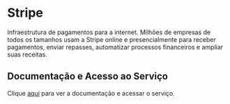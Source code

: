 # Stripe

Infraestrutura de pagamentos para a internet. Milhões de empresas de todos os tamanhos usam a Stripe online e presencialmente para receber pagamentos, enviar repasses, automatizar processos financeiros e ampliar suas receitas.

## Documentação e Acesso ao Serviço

Clique [aqui](https://stripe.com) para ver a documentação e acessar o serviço.